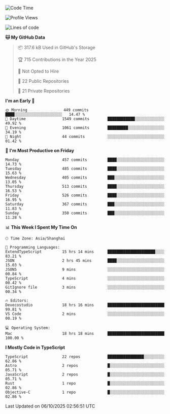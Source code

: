 <!--START_SECTION:waka-->
![Code Time](http://img.shields.io/badge/Code%20Time-4%2C154%20hrs%209%20mins-blue)

![Profile Views](http://img.shields.io/badge/Profile%20Views-0-blue)

![Lines of code](https://img.shields.io/badge/From%20Hello%20World%20I%27ve%20Written-3.5%20million%20lines%20of%20code-blue)

**🐱 My GitHub Data** 

> 📦 317.6 kB Used in GitHub's Storage 
 > 
> 🏆 715 Contributions in the Year 2025
 > 
> 🚫 Not Opted to Hire
 > 
> 📜 22 Public Repositories 
 > 
> 🔑 21 Private Repositories 
 > 
**I'm an Early 🐤** 

```text
🌞 Morning                449 commits         ████░░░░░░░░░░░░░░░░░░░░░   14.47 % 
🌆 Daytime                1549 commits        ████████████░░░░░░░░░░░░░   49.92 % 
🌃 Evening                1061 commits        █████████░░░░░░░░░░░░░░░░   34.19 % 
🌙 Night                  44 commits          ░░░░░░░░░░░░░░░░░░░░░░░░░   01.42 % 
```
📅 **I'm Most Productive on Friday** 

```text
Monday                   457 commits         ████░░░░░░░░░░░░░░░░░░░░░   14.73 % 
Tuesday                  485 commits         ████░░░░░░░░░░░░░░░░░░░░░   15.63 % 
Wednesday                405 commits         ███░░░░░░░░░░░░░░░░░░░░░░   13.05 % 
Thursday                 513 commits         ████░░░░░░░░░░░░░░░░░░░░░   16.53 % 
Friday                   526 commits         ████░░░░░░░░░░░░░░░░░░░░░   16.95 % 
Saturday                 367 commits         ███░░░░░░░░░░░░░░░░░░░░░░   11.83 % 
Sunday                   350 commits         ███░░░░░░░░░░░░░░░░░░░░░░   11.28 % 
```


📊 **This Week I Spent My Time On** 

```text
🕑︎ Time Zone: Asia/Shanghai

💬 Programming Languages: 
ExtendTypeScript         15 hrs 14 mins      █████████████████████░░░░   83.21 % 
JSON                     2 hrs 45 mins       ████░░░░░░░░░░░░░░░░░░░░░   15.03 % 
JSON5                    9 mins              ░░░░░░░░░░░░░░░░░░░░░░░░░   00.84 % 
TypeScript               4 mins              ░░░░░░░░░░░░░░░░░░░░░░░░░   00.42 % 
GitIgnore file           3 mins              ░░░░░░░░░░░░░░░░░░░░░░░░░   00.34 % 

🔥 Editors: 
Devecostudio             18 hrs 16 mins      █████████████████████████   99.81 % 
VS Code                  2 mins              ░░░░░░░░░░░░░░░░░░░░░░░░░   00.19 % 

💻 Operating System: 
Mac                      18 hrs 18 mins      █████████████████████████   100.00 % 
```

**I Mostly Code in TypeScript** 

```text
TypeScript               22 repos            ████████████████░░░░░░░░░   62.86 % 
Astro                    2 repos             █░░░░░░░░░░░░░░░░░░░░░░░░   05.71 % 
JavaScript               2 repos             █░░░░░░░░░░░░░░░░░░░░░░░░   05.71 % 
Rust                     1 repo              █░░░░░░░░░░░░░░░░░░░░░░░░   02.86 % 
Objective-C              1 repo              █░░░░░░░░░░░░░░░░░░░░░░░░   02.86 % 
```




 Last Updated on 06/10/2025 02:56:51 UTC
<!--END_SECTION:waka-->